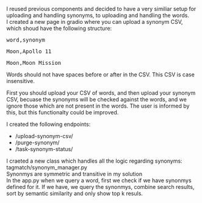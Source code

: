 I reused previous components and decided to have a very similiar setup for uploading and handling synonyms, to uploading and handling the words.  
I created a new page in gradio where you can upload a synonym CSV, which shoud have the following structure: <br />
<pre>word,synonym</pre>
<pre>Moon,Apollo 11</pre>
<pre>Moon,Moon Mission</pre>
Words should not have spaces before or after in the CSV. This CSV is case insensitive.  

First you should upload your CSV of words, and then upload your synonym CSV, becuase the synonyms will be checked against the words, and we ignore those which are not present in the words. The user is informed by this, but this functionalty could be improved.  

I created the following endpoints:
- /upload-synonym-csv/
- /purge-synonym/
- /task-synonym-status/

I craeted a new class which handles all the logic regarding synonyms: tagmatch/synonym_manager.py  
Synonmys are symmetric and transitive in my solution  
In the app.py when we query a word, first we check if we have synonmys defined for it. If we have, we query the synonmys, combine search results, sort by semantic similarity and only show top k resuls.
